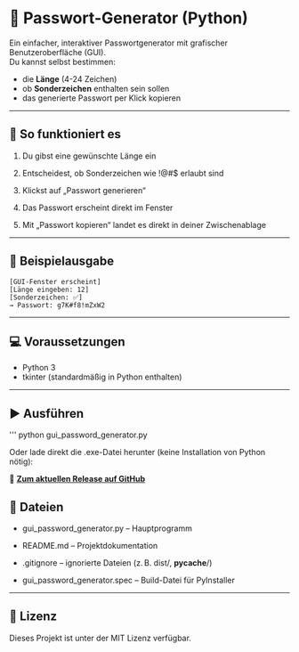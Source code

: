 # 🔐 Passwort-Generator (Python)

Ein einfacher, interaktiver Passwortgenerator mit grafischer Benutzeroberfläche (GUI).  
Du kannst selbst bestimmen:

- die **Länge** (4-24 Zeichen)
- ob **Sonderzeichen** enthalten sein sollen
- das generierte Passwort per Klick kopieren

---

## 🚀 So funktioniert es

1. Du gibst eine gewünschte Länge ein

2. Entscheidest, ob Sonderzeichen wie !@#$ erlaubt sind

3. Klickst auf „Passwort generieren“

4. Das Passwort erscheint direkt im Fenster

5. Mit „Passwort kopieren“ landet es direkt in deiner Zwischenablage



---

## 🧪 Beispielausgabe

```
[GUI-Fenster erscheint]
[Länge eingeben: 12]
[Sonderzeichen: ✅]
→ Passwort: g7K#f8!mZxW2

```

---

## 💻 Voraussetzungen

- Python 3
- tkinter (standardmäßig in Python enthalten)
---

## ▶️ Ausführen
'''
python gui_password_generator.py

Oder lade direkt die .exe-Datei herunter (keine Installation von Python nötig):

🔗 **[Zum aktuellen Release auf GitHub](https://github.com/admin-evil/password-generator/releases/latest)**


## 📁 Dateien

- gui_password_generator.py – Hauptprogramm

- README.md – Projektdokumentation

- .gitignore – ignorierte Dateien (z. B. dist/, __pycache__/)

- gui_password_generator.spec – Build-Datei für PyInstaller

---

## 📝 Lizenz

Dieses Projekt ist unter der MIT Lizenz verfügbar.
